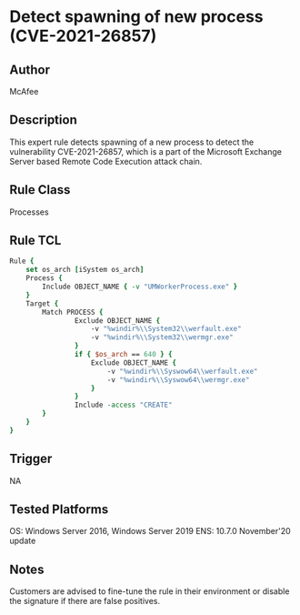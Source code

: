 # Detect spawning of new process (CVE-2021-26857)

## Author
McAfee

## Description
This expert rule detects spawning of a new process to detect the vulnerability CVE-2021-26857, which is a part of the Microsoft Exchange Server based Remote Code Execution attack chain. 

## Rule Class 
Processes

## Rule TCL
```tcl
Rule {
	set os_arch [iSystem os_arch]
	Process {
		Include OBJECT_NAME { -v "UMWorkerProcess.exe" }
	}
	Target {
		Match PROCESS {
				Exclude OBJECT_NAME {
					-v "%windir%\\System32\\werfault.exe"
					-v "%windir%\\System32\\wermgr.exe"										-
				}
				if { $os_arch == 640 } {
					Exclude OBJECT_NAME {
						-v "%windir%\\Syswow64\\werfault.exe"
						-v "%windir%\\Syswow64\\wermgr.exe"										-
					}
				} 									
				Include -access "CREATE"
		}
	}
}

```

## Trigger
NA

## Tested Platforms
OS: Windows Server 2016, Windows Server 2019
ENS: 10.7.0 November'20 update

## Notes
Customers are advised to fine-tune the rule in their environment or disable the signature if there are false positives.